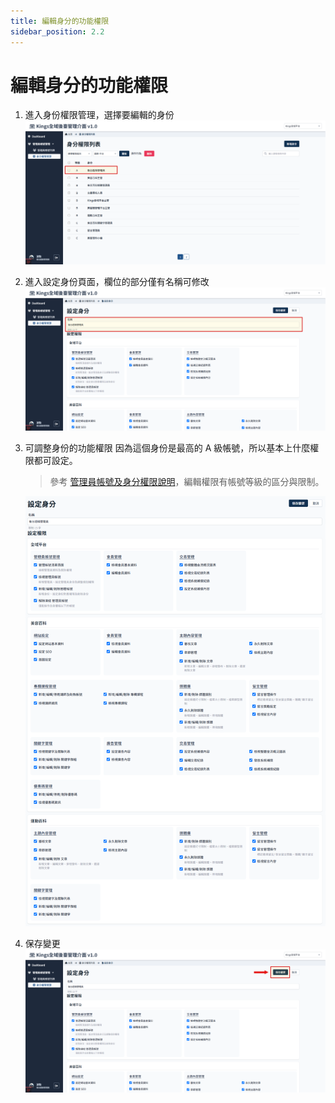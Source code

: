 ```yaml
---
title: 編輯身分的功能權限
sidebar_position: 2.2
---
```


# 編輯身分的功能權限

<!-- TODO 圖檔標示 -->

1. 進入身份權限管理，選擇要編輯的身份
   ![編輯身分權限](img/edit-role-01.png)

2. 進入設定身份頁面，欄位的部分僅有名稱可修改
   ![編輯身分權限](img/edit-role-02.png)

3. 可調整身份的功能權限
   因為這個身份是最高的 A 級帳號，所以基本上什麼權限都可設定。

    > 參考 [管理員帳號及身分權限說明](./administer-rules.md)，編輯權限有帳號等級的區分與限制。

    ![編輯身分權限](img/edit-role-03.png)

4. 保存變更
   ![編輯身分權限](img/edit-role-04.png)
